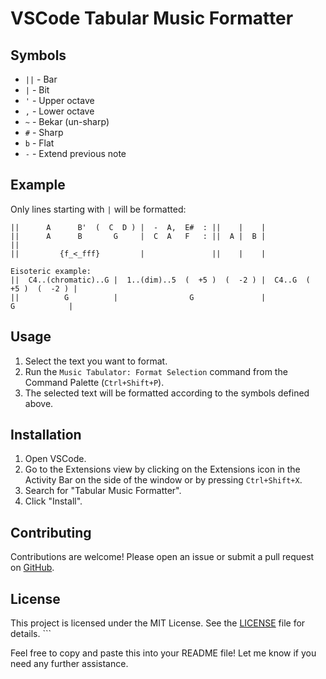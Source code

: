 # VSCode Tabular Music Formatter

## Symbols

- `||` - Bar
- `|` - Bit
- `'` - Upper octave
- `,` - Lower octave
- `~` - Bekar (un-sharp)
- `#` - Sharp
- `b` - Flat
- `-` - Extend previous note

## Example

Only lines starting with `|` will be formatted:

```text
||      A      B'  (  C  D ) |  -  A,  E#  : ||    |    |
||      A      B       G     |  C  A   F   : ||  A |  B |
||
||         {f_<_fff}         |               ||    |    |

Eisoteric example:
||  C4..(chromatic)..G |  1..(dim)..5  (  +5 )  (  -2 ) |  C4..G  (  +5 )  (  -2 ) |
||          G          |                G               |             G            |
```

## Usage

1. Select the text you want to format.
2. Run the `Music Tabulator: Format Selection` command from the Command Palette (`Ctrl+Shift+P`).
3. The selected text will be formatted according to the symbols defined above.

## Installation

1. Open VSCode.
2. Go to the Extensions view by clicking on the Extensions icon in the Activity Bar on the side of the window or by pressing `Ctrl+Shift+X`.
3. Search for "Tabular Music Formatter".
4. Click "Install".

## Contributing

Contributions are welcome! Please open an issue or submit a pull request on [GitHub](https://github.com/shemeshg/tabular-music-formatter).

## License

This project is licensed under the MIT License. See the [LICENSE](LICENSE) file for details.
\```

Feel free to copy and paste this into your README file! Let me know if you need any further assistance.